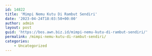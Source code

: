 ```yaml
---
id: 14822
title: 'Mimpi Nemu Kutu Di Rambut Sendiri'
date: '2023-04-24T18:03:50+00:00'
author: admin
layout: post
guid: 'https://bos.awn.biz.id/mimpi-nemu-kutu-di-rambut-sendiri/'
permalink: /mimpi-nemu-kutu-di-rambut-sendiri/
categories:
    - Uncategorized
---
```


